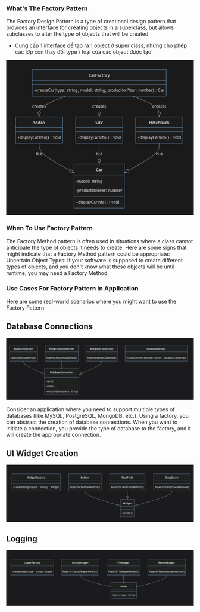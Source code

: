 ### What's The Factory Pattern 
The Factory Design Pattern is a type of creational design pattern that provides an interface for creating objects in a superclass, but allows subclasses to alter the type of objects that will be created

- Cung cấp 1 interface để tạo ra 1 object ở super class, nhưng cho phép các lớp con thay đổi type / loại của các object được tạo

![alt text](image.png)



### When To Use Factory Pattern 
The Factory Method pattern is often used in situations where a class cannot anticipate the type of objects it needs to create.
Here are some signs that might indicate that a Factory Method pattern could be appropriate:
Uncertain Object Types: If your software is supposed to create different types of objects, and you don't know what these objects will be until runtime, you may need a Factory Method.


### Use Cases For Factory Pattern in Application
Here are some real-world scenarios where you might want to use the Factory Pattern:

## Database Connections
![alt text](image-1.png)

Consider an application where you need to support multiple types of databases (like MySQL, PostgreSQL, MongoDB, etc.). Using a factory, you can abstract the creation of database connections. When you want to initiate a connection, you provide the type of database to the factory, and it will create the appropriate connection.

## UI Widget Creation
![alt text](image-2.png)


## Logging
![alt text](image-3.png)